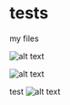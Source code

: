 # tests
my files

![alt text](https://camo.githubusercontent.com/6abf37065f7b08e6d6fd722800c000a8db2ba71f86186a00af911808d417a191/68747470733a2f2f706c61792d6c682e676f6f676c6575736572636f6e74656e742e636f6d2f45696344437a754e366c2d396734735a36757130666b70422d314163567a643648655a36757248334b4947676a772d775872727470555a61706a505632776769355234)


![alt text](https://info.legitsecurity.com/hubfs/Legit%20Security%20Featured%20Image%20v2.png)

test
![alt text](https://www.google.com/url?sa=i&url=https%3A%2F%2Fgithub.com%2Flogos&psig=AOvVaw1kGQb4SAIM_CQLXhFP_ntQ&ust=1748987753183000&source=images&cd=vfe&opi=89978449&ved=0CBEQjRxqFwoTCPDF0Z_d040DFQAAAAAdAAAAABAE)
